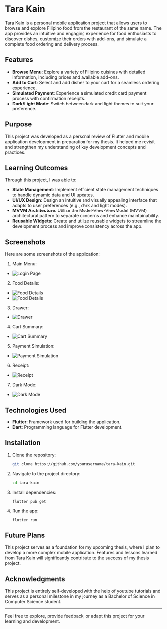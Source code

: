 # Tara Kain

Tara Kain is a personal mobile application project that allows users to browse and explore Filipino food from the restaurant of the same name. The app provides an intuitive and engaging experience for food enthusiasts to discover dishes, customize their orders with add-ons, and simulate a complete food ordering and delivery process.

## Features

- **Browse Menu**: Explore a variety of Filipino cuisines with detailed information, including prices and available add-ons.
- **Add to Cart**: Select and add dishes to your cart for a seamless ordering experience.
- **Simulated Payment**: Experience a simulated credit card payment process with confirmation receipts.
- **Dark/Light Mode**: Switch between dark and light themes to suit your preference.

## Purpose

This project was developed as a personal review of Flutter and mobile application development in preparation for my thesis. It helped me revisit and strengthen my understanding of key development concepts and practices.

## Learning Outcomes

Through this project, I was able to:

- **State Management**: Implement efficient state management techniques to handle dynamic data and UI updates.
- **UI/UX Design**: Design an intuitive and visually appealing interface that adapts to user preferences (e.g., dark and light modes).
- **MVVM Architecture**: Utilize the Model-View-ViewModel (MVVM) architectural pattern to separate concerns and enhance maintainability.
- **Reusable Widgets**: Create and utilize reusable widgets to streamline the development process and improve consistency across the app.

## Screenshots

Here are some screenshots of the application:

1. Main Menu:
- ![Login Page](lib/documentation/1.png)

2. Food Details:
- ![Food Details](lib/documentation/2.png)
- ![Food Details](lib/documentation/3.png)

3. Drawer:
- ![Drawer](lib/documentation/4.png)

4. Cart Summary:
- ![Cart Summary](lib/documentation/5.png)

5. Payment Simulation:
- ![Payment Simulation](lib/documentation/6.png)

6. Receipt:
- ![Receipt](lib/documentation/7.png)

7. Dark Mode:
- ![Dark Mode](lib/documentation/8.png)

## Technologies Used

- **Flutter**: Framework used for building the application.
- **Dart**: Programming language for Flutter development.

## Installation

1. Clone the repository:
   ```bash
   git clone https://github.com/yourusername/tara-kain.git
   ```
2. Navigate to the project directory:
   ```bash
   cd tara-kain
   ```
3. Install dependencies:
   ```bash
   flutter pub get
   ```
4. Run the app:
   ```bash
   flutter run
   ```

## Future Plans

This project serves as a foundation for my upcoming thesis, where I plan to develop a more complex mobile application. Features and lessons learned from Tara Kain will significantly contribute to the success of my thesis project.

## Acknowledgments

This project is entirely self-developed with the help of youtube tutorials and serves as a personal milestone in my journey as a Bachelor of Science in Computer Science student.

---

Feel free to explore, provide feedback, or adapt this project for your learning and development.
